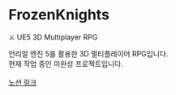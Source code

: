 # FrozenKnights
⚔️ UE5 3D Multiplayer RPG

언리얼 엔진 5를 활용한 3D 멀티플레이어 RPG입니다. <br>
현재 작업 중인 미완성 프로젝트입니다. <br>
<br>
[노션 링크](https://jengdeuk.notion.site/Project-FK-22a0c6dfb8664d0da229c8256d60296b)